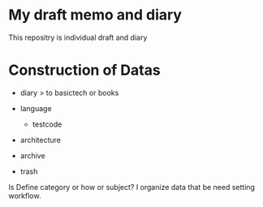 # My draft memo and diary

This repositry is individual draft and diary

# Construction of Datas

- diary > to basictech or books

- language
  - testcode

- architecture

- archive
- trash



Is Define category or how or subject?
I organize data that be need setting workflow.







